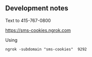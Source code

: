 ## Development notes

Text to 415-767-0800

https://sms-cookies.ngrok.com

Using

    ngrok -subdomain "sms-cookies"  9292